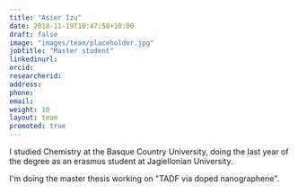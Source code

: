 ```yaml
---
title: "Asier Izu"
date: 2018-11-19T10:47:58+10:00
draft: false
image: "images/team/placeholder.jpg"
jobtitle: "Master student"
linkedinurl: 
orcid:
researcherid:
address: 
phone:
email:
weight: 10
layout: team
promoted: true
---
```


I studied Chemistry at the Basque Country University, doing the last year of the degree as an erasmus student at Jagiellonian University.

I'm doing the master thesis working on "TADF via doped nanographene".
